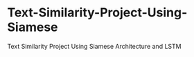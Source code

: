 # Text-Similarity-Project-Using-Siamese
Text Similarity Project Using Siamese Architecture and LSTM
